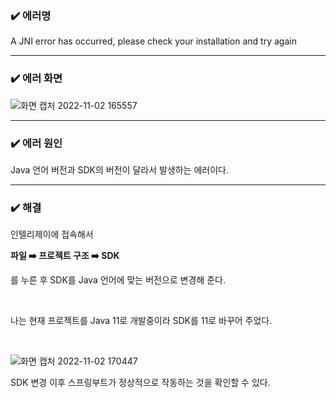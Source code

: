 ### ✔️ 에러명
A JNI error has occurred, please check your installation and try again
***
### ✔️ 에러 화면
![화면 캡처 2022-11-02 165557](https://user-images.githubusercontent.com/113354023/199468626-465dd579-ab93-418a-9b04-987db2bb44d9.png)
***
### ✔️ 에러 원인
Java 언어 버전과 SDK의 버전이 달라서 발생하는 에러이다.
***
### ✔️ 해결
인텔리제이에 접속해서

**파일 ➡️ 프로젝트 구조 ➡️ SDK**

를 누른 후 SDK를 Java 언어에 맞는 버전으로 변경해 준다.

</br>

나는 현재 프로젝트를 Java 11로 개발중이라 SDK를 11로 바꾸어 주었다.

</br>

![화면 캡처 2022-11-02 170447](https://user-images.githubusercontent.com/113354023/199468766-8d909e03-2326-4460-b4f5-1ef5bd15ca17.png)

SDK 변경 이후 스프링부트가 정상적으로 작동하는 것을 확인할 수 있다.
